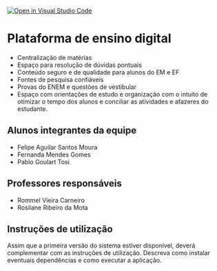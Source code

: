 [![Open in Visual Studio Code](https://classroom.github.com/assets/open-in-vscode-f059dc9a6f8d3a56e377f745f24479a46679e63a5d9fe6f495e02850cd0d8118.svg)](https://classroom.github.com/online_ide?assignment_repo_id=452389&assignment_repo_type=GroupAssignmentRepo)
# Plataforma de ensino digital

* Centralização de matérias 
* Espaço para resolução de dúvidas pontuais
* Conteúdo seguro e de qualidade para alunos do EM e EF
* Fontes de pesquisa confiáveis
* Provas do ENEM e questões de vestibular
* Espaço com orientações de estudo e organização com o intuito de otimizar o tempo dos alunos e conciliar as atividades e afazeres do estudante.  

## Alunos integrantes da equipe

* Felipe Aguilar Santos Moura
* Fernanda Mendes Gomes
* Pablo Goulart Tosi

## Professores responsáveis

* Rommel Vieira Carneiro
* Rosilane Ribeiro da Mota

## Instruções de utilização

Assim que a primeira versão do sistema estiver disponível, deverá complementar com as instruções de utilização. Descreva como instalar eventuais dependências e como executar a aplicação.

